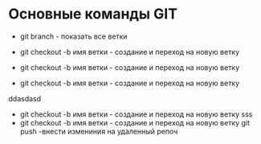 # Основные команды GIT
- git branch - показать все ветки
- git checkout -b имя ветки - создание и переход на новую ветку
- git checkout -b имя ветки - создание и переход на новую ветку

- git checkout -b имя ветки - создание и переход на новую ветку

ddasdasd

- git checkout -b имя ветки - создание и переход на новую ветку
sss
- git checkout -b имя ветки - создание и переход на новую ветку
git push -внести измениния на удаленный репоч

